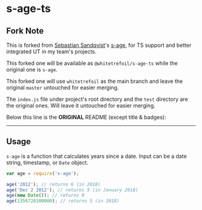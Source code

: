 s-age-ts
==========

Fork Note
---------

This is forked from [Sebastian Sandqvist](https://github.com/sebastiansandqvist)'s [s-age](https://github.com/sebastiansandqvist/s-age), for TS support and better integrated UT in my team's projects.

This forked one will be available as `@whitetrefoil/s-age-ts` while the original one is `s-age`.

This forked one will use `whitetrefoil` as the main branch and leave the original `master` untouched for easier merging.

The `index.js` file under project's root directory and the `test` directory are the original ones.
Will leave it untouched for easier merging.

Below this line is the **ORIGINAL** README (except title & badges):

--------------------

## Usage
`s-age` is a function that calculates years since a date. Input can be a date string, timestamp, or `Date` object.

```javascript
var age = require('s-age');

age('2012'); // returns 6 (in 2018)
age('Dec 2 2012'); // returns 5 (in January 2018)
age(new Date()); // returns 0
age(1356728100000); // returns 5 (in 2018)
```
